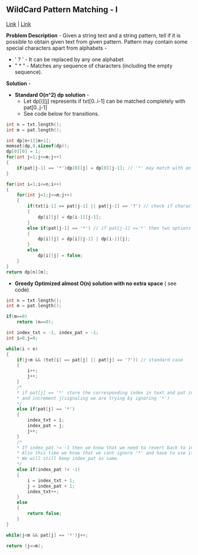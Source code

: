 ## WildCard Pattern Matching - I
[Link](https://www.geeksforgeeks.org/wildcard-pattern-matching/) | [Link](https://leetcode.com/problems/wildcard-matching/)

**Problem Description** - Given a string text and a string pattern, tell if it is possible to obtain given text from given pattern. Pattern may contain some special characters apart from alphabets - 
* ' ? ' - It can be replaced by any one alphabet
* " * " - Matches any sequence of characters (including the empty sequence).

**Solution** - 

* __Standard O(n^2) dp solution__ - 
    * Let dp[i][j] represents if txt[0..i-1] can be matched completely with pat[0..j-1]
    * See code below for transitions.

```c++
int n = txt.length();
int m = pat.length();

int dp[n+1][m+1];
memset(dp,0,sizeof(dp));
dp[0][0] = 1;
for(int j=1;j<=m;j++)
{
    if(pat[j-1] == '*')dp[0][j] = dp[0][j-1]; // '*' may match with an empty text, as it can be an empty sequence too.
}

for(int i=1;i<=n;i++)
{
    for(int j=1;j<=m;j++)
    {
        if(txt[i-1] == pat[j-1] || pat[j-1] == '?') // check if character matches or pat has '?'
        {
            dp[i][j] = dp[i-1][j-1];
        }
        else if(pat[j-1] == '*') // if pat[j-1] =='*' then two options arises either we ignore '*' or we use it to make txt[i-1]
        {
            dp[i][j] = dp[i][j-1] | dp[i-1][j];
        }
        else
            dp[i][j] = false;
    }
}
return dp[n][m];
```

* __Greedy Optimized almost O(n) solution with no extra space__ ( see code)

```c++
int n = txt.length();
int m = pat.length();

if(m==0)
    return (n==0);

int index_txt = -1, index_pat = -1;
int i=0,j=0;

while(i < n)
{
    if(j<m && (txt[i] == pat[j] || pat[j] == '?')) // standard case
    {
        i++;
        j++;
    }
    /*
    * if pat[j] == '*' store the corresponding index in text and pat in index_txt & index_pat respectively.
    * and increment j(signaling we are trying by ignoring '*')
    */
    else if(pat[j] == '*')
    {
        index_txt = i;
        index_pat = j;
        j++;
    }
    /*
    * If index_pat != -1 then we know that we need to revert back to index_txt & index_pat.
    * Also this time we know that we cant ignore '*' and have to use it with index_txt.
    * We will still keep index_pat as same.
    */
    else if(index_pat != -1)
    {
        i = index_txt + 1;
        j = index_pat + 1;
        index_txt++;
    }
    else
    {
        return false;
    }
}

while(j<m && pat[j] == '*')j++;

return (j==m);
```
